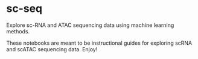 # sc-seq
Explore sc-RNA and ATAC sequencing data using machine learning methods.

These notebooks are meant to be instructional guides for exploring scRNA and scATAC sequencing data. Enjoy!
